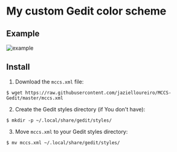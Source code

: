 # My custom Gedit color scheme

## Example

![example](https://i.ibb.co/t2K6J6L/example.png)

## Install

1. Download the `mccs.xml` file:

`$ wget https://raw.githubusercontent.com/jazielloureiro/MCCS-Gedit/master/mccs.xml`

2. Create the Gedit styles directory (if You don't have):

`$ mkdir -p ~/.local/share/gedit/styles/`

3. Move `mccs.xml` to your Gedit styles directory:

`$ mv mccs.xml ~/.local/share/gedit/styles/`
